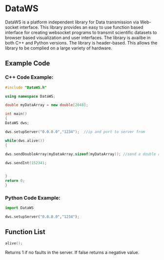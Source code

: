 # DataWS
DataWS is a platform independent library for Data transmission via Web-socket interface. This library provides an easy to use function based interface for creating websocket programs to transmit scientific datasets to browser based visualization and user interfaces. The library is availbe in both C++ and Python versions. The library is header-based. This allows the library to be complied on a large variety of hardware. 


## Example Code



### C++ Code Example:
```CPP
#include "DataWS.h"

using namespace DataWS;

double myDataArray = new double[2048];

int main()
{
DataWS dws;

dws.setupServer("0.0.0.0","1234");  //ip and port to server from 

while(dws.alive())
{
  
dws.sendDoubleArray(myDataArray,sizeof(myDataArray)); //send a double array to a websocket

dws.sendInt(15234);


}
return 0;
}
```

### Python Code Example:
```Python
import DataWS

dws.setupServer("0.0.0.0","1234"); 

```


## Function List


```CPP
alive(); 
```
Returns 1 if no faults in the server. If false returns a negative value.  
